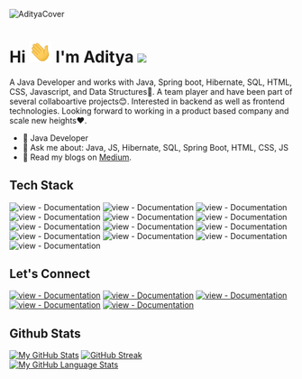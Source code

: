 ![AdityaCover](https://user-images.githubusercontent.com/68966858/191962868-452c3da3-e1ad-42ff-8cce-426e879f495c.png)
# Hi <img src="https://raw.githubusercontent.com/ABSphreak/ABSphreak/master/gifs/Hi.gif" width="40px"> I'm Aditya <img src="https://camo.githubusercontent.com/d3359cb00ab0b5ed8f2e1fe3fceb4fbaf3b614340f8c0db99c17b9f50b351770/68747470733a2f2f656d6f6a69732e736c61636b6d6f6a69732e636f6d2f656d6f6a69732f696d616765732f313533313834393433302f343234362f626c6f622d73756e676c61737365732e6769663f31353331383439343330" width="40px">
A Java Developer and works with Java, Spring boot, Hibernate, SQL, HTML, CSS, Javascript, and Data Structures📖. A team player and have been part of several collaboartive projects😊. Interested in backend as well as frontend technologies. Looking forward to working in a product based company and scale new heights❤️.<br>

- 🌱 Java Developer
- 💬 Ask me about: Java, JS, Hibernate, SQL, Spring Boot, HTML, CSS, JS
- 📖 Read my blogs on [Medium](https://medium.com/@hereaditya).

## Tech Stack
![view - Documentation](https://img.shields.io/badge/Java-orange?style=for-the-badge&logo=gitea)
![view - Documentation](https://img.shields.io/badge/Hibernate-blue?style=for-the-badge&logo=hibernate)
![view - Documentation](https://img.shields.io/badge/Mysql-ffca3a?style=for-the-badge&logo=mysql)
![view - Documentation](https://img.shields.io/badge/Maven-C71A36?style=for-the-badge&logo=apachemaven)
![view - Documentation](https://img.shields.io/badge/Swagger-white?style=for-the-badge&logo=swagger)
![view - Documentation](https://img.shields.io/badge/Spring_Boot-purple?style=for-the-badge&logo=appveyor)
![view - Documentation](https://img.shields.io/badge/Rest_API-80aaed?style=for-the-badge&logo=fastapi)
![view - Documentation](https://img.shields.io/badge/Postman-ff595e?style=for-the-badge&logo=postman)
![view - Documentation](https://img.shields.io/badge/Git-6a4c93?style=for-the-badge&logo=git)
![view - Documentation](https://img.shields.io/badge/HTML-grey?style=for-the-badge&logo=html5)
![view - Documentation](https://img.shields.io/badge/CSS-66e882?style=for-the-badge&logo=css3)
![view - Documentation](https://img.shields.io/badge/JavaScript-0a0a0a?style=for-the-badge&logo=javascript)
![view - Documentation](https://img.shields.io/badge/BootStrap-de2ab0?style=for-the-badge&logo=bootstrap)

## Let's Connect
[![view - Documentation](https://img.shields.io/badge/LinkedIn-43bccd?style=for-the-badge&logo=linkedin&)](https://www.linkedin.com/in/adityasinghskit/)
[![view - Documentation](https://img.shields.io/badge/Twitter-662e9b?style=for-the-badge&logo=twitter)](https://twitter.com/adityasingh2303)
[![view - Documentation](https://img.shields.io/badge/Porfolio-ea3546?style=for-the-badge&logo=readthedocs)](https://adityaportfolio.dorik.io/)
[![view - Documentation](https://img.shields.io/badge/Gmail-f86624?style=for-the-badge&logo=gmail)](mailto:adityasinghskit@gmail.com)
[![view - Documentation](https://img.shields.io/badge/Medium-black?style=for-the-badge&logo=medium)](https://medium.com/@hereaditya)

## Github Stats
[![My GitHub Stats](https://github-readme-stats.vercel.app/api/?username=adityasinghskit&count_private=true&theme=tokyonight&showicons=true)]()
[![GitHub Streak](http://github-readme-streak-stats.herokuapp.com?user=adityasinghskit&theme=tokyonight)](https://git.io/streak-stats)<br>
[![My GitHub Language Stats](https://github-readme-stats.vercel.app/api/top-langs/?username=adityasinghskit&langs_count=4&theme=tokyonight)]()<br>
